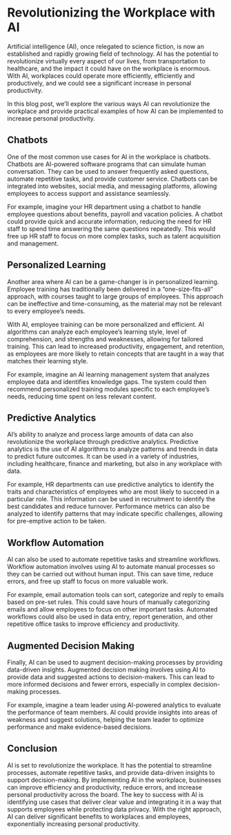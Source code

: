 # Revolutionizing the Workplace with AI

Artificial intelligence (AI), once relegated to science fiction, is now an established and rapidly growing field of technology. AI has the potential to revolutionize virtually every aspect of our lives, from transportation to healthcare, and the impact it could have on the workplace is enormous. With AI, workplaces could operate more efficiently, efficiently and productively, and we could see a significant increase in personal productivity. 

In this blog post, we’ll explore the various ways AI can revolutionize the workplace and provide practical examples of how AI can be implemented to increase personal productivity.

## Chatbots 

One of the most common use cases for AI in the workplace is chatbots. Chatbots are AI-powered software programs that can simulate human conversation. They can be used to answer frequently asked questions, automate repetitive tasks, and provide customer service. Chatbots can be integrated into websites, social media, and messaging platforms, allowing employees to access support and assistance seamlessly.

For example, imagine your HR department using a chatbot to handle employee questions about benefits, payroll and vacation policies. A chatbot could provide quick and accurate information, reducing the need for HR staff to spend time answering the same questions repeatedly. This would free up HR staff to focus on more complex tasks, such as talent acquisition and management.

## Personalized Learning 

Another area where AI can be a game-changer is in personalized learning. Employee training has traditionally been delivered in a “one-size-fits-all” approach, with courses taught to large groups of employees. This approach can be ineffective and time-consuming, as the material may not be relevant to every employee’s needs.

With AI, employee training can be more personalized and efficient. AI algorithms can analyze each employee’s learning style, level of comprehension, and strengths and weaknesses, allowing for tailored training. This can lead to increased productivity, engagement, and retention, as employees are more likely to retain concepts that are taught in a way that matches their learning style.

For example, imagine an AI learning management system that analyzes employee data and identifies knowledge gaps. The system could then recommend personalized training modules specific to each employee’s needs, reducing time spent on less relevant content.

## Predictive Analytics 

AI’s ability to analyze and process large amounts of data can also revolutionize the workplace through predictive analytics. Predictive analytics is the use of AI algorithms to analyze patterns and trends in data to predict future outcomes. It can be used in a variety of industries, including healthcare, finance and marketing, but also in any workplace with data.

For example, HR departments can use predictive analytics to identify the traits and characteristics of employees who are most likely to succeed in a particular role. This information can be used in recruitment to identify the best candidates and reduce turnover. Performance metrics can also be analyzed to identify patterns that may indicate specific challenges, allowing for pre-emptive action to be taken.

## Workflow Automation 

AI can also be used to automate repetitive tasks and streamline workflows. Workflow automation involves using AI to automate manual processes so they can be carried out without human input. This can save time, reduce errors, and free up staff to focus on more valuable work.

For example, email automation tools can sort, categorize and reply to emails based on pre-set rules. This could save hours of manually categorizing emails and allow employees to focus on other important tasks. Automated workflows could also be used in data entry, report generation, and other repetitive office tasks to improve efficiency and productivity.

## Augmented Decision Making 

Finally, AI can be used to augment decision-making processes by providing data-driven insights. Augmented decision making involves using AI to provide data and suggested actions to decision-makers. This can lead to more informed decisions and fewer errors, especially in complex decision-making processes.

For example, imagine a team leader using AI-powered analytics to evaluate the performance of team members. AI could provide insights into areas of weakness and suggest solutions, helping the team leader to optimize performance and make evidence-based decisions.

## Conclusion 

AI is set to revolutionize the workplace. It has the potential to streamline processes, automate repetitive tasks, and provide data-driven insights to support decision-making. By implementing AI in the workplace, businesses can improve efficiency and productivity, reduce errors, and increase personal productivity across the board. The key to success with AI is identifying use cases that deliver clear value and integrating it in a way that supports employees while protecting data privacy. With the right approach, AI can deliver significant benefits to workplaces and employees, exponentially increasing personal productivity.